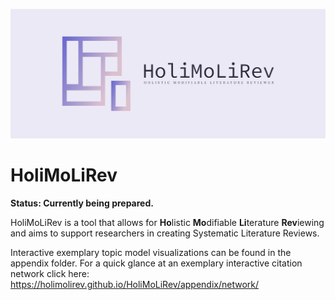 ![HoliMoLiRev Logo](https://raw.githubusercontent.com/HoliMoLiRev/HoliMoLiRev/main/logos/cover.png)

# HoliMoLiRev

**Status: Currently being prepared.**

HoliMoLiRev is a tool that allows for **Ho**listic **Mo**difiable **Li**terature **Rev**iewing and aims to support researchers in creating Systematic Literature Reviews.

Interactive exemplary topic model visualizations can be found in the appendix folder.
For a quick glance at an exemplary interactive citation network click here:
https://holimolirev.github.io/HoliMoLiRev/appendix/network/

